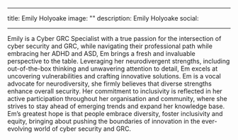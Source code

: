 
---
title: Emily Holyoake
image: ""
description: Emily Holyoake
social:

---

Emily is a Cyber GRC Specialist with a true passion for the intersection of cyber security and GRC, while navigating their professional path while embracing her ADHD and ASD, Em brings a fresh and invaluable perspective to the table. Leveraging her neurodivergent strengths, including out-of-the-box thinking and unwavering attention to detail, Em excels at uncovering vulnerabilities and crafting innovative solutions.
Em is a vocal advocate for neurodiversity, she firmly believes that diverse strengths enhance overall security. Her commitment to inclusivity is reflected in her active participation throughout her organisation and community, where she strives to stay ahead of emerging trends and expand her knowledge base. Em’s greatest hope is that people embrace diversity, foster inclusivity and equity, bringing about pushing the boundaries of innovation in the ever-evolving world of cyber security and GRC.